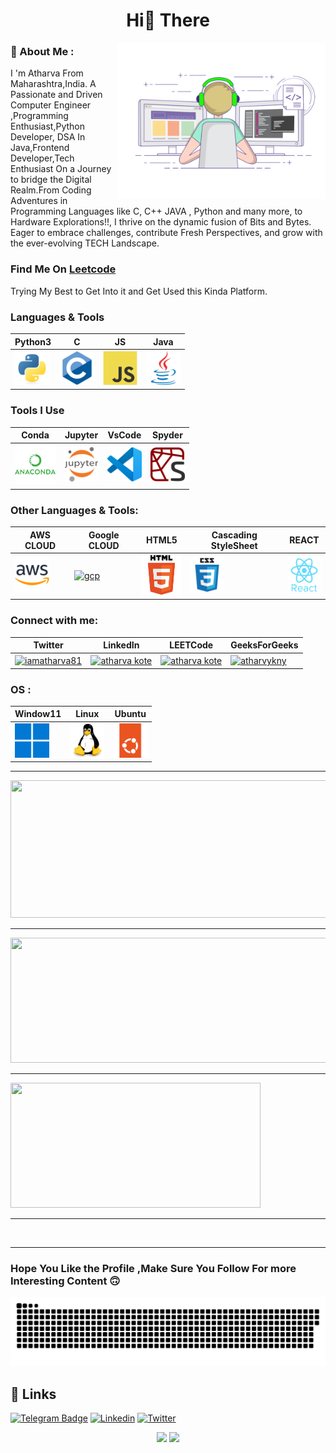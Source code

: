 
<h1 align="center">Hi👋 There </h1>
<img align ="right" alt="codinggif"height ="250" src="coding.gif">

### 🚀 About Me :
<div>
<p>
I 'm Atharva From Maharashtra,India. A Passionate and Driven Computer Engineer ,Programming Enthusiast,Python Developer, DSA In Java,Frontend Developer,Tech Enthusiast 
On a Journey to bridge the Digital Realm.From Coding Adventures in Programming Languages like C, C++ JAVA , Python and many more, to Hardware Explorations!!, I thrive on the dynamic fusion of Bits and Bytes. Eager to embrace challenges, contribute Fresh Perspectives, and grow with the ever-evolving TECH Landscape.
   
</p>
</div>

###  Find Me On [Leetcode](https://leetcode.com/u/AtharvaKote81)
Trying My Best to Get Into it and Get Used this Kinda Platform.

### Languages & Tools

<div>
  
| Python3 | C | JS | Java |
|----------|----------|----------|-----|
|  <img src="https://github.com/devicons/devicon/blob/master/icons/python/python-original.svg" title="Python"  alt="Python" width="55" height="55"/> |  <img src="https://github.com/devicons/devicon/blob/master/icons/c/c-original.svg" title="C"  alt="C" width="55" height="55"/> |  <img src="https://github.com/devicons/devicon/blob/master/icons/javascript/javascript-original.svg" title="JavaScript" alt="JavaScript" width="55" height="55"/> |  <img src="https://raw.githubusercontent.com/devicons/devicon/master/icons/java/java-original.svg" title="java" alt="Solidity" width="55" height="55"/>|
</div>

### Tools I Use 

<div>
    
| Conda | Jupyter | VsCode | Spyder |
|----------|----------|----------|----------|
|<img src="https://github.com/devicons/devicon/blob/master/icons/anaconda/anaconda-original-wordmark.svg" title="Anaconda" alt="Conda" width="65" height="65"/>|<img src="https://github.com/devicons/devicon/blob/master/icons/jupyter/jupyter-original-wordmark.svg" title="Jupiter" alt="Jupiter" width="55" height="55"/>|<img src="https://github.com/devicons/devicon/blob/master/icons/vscode/vscode-original.svg" title="VsCode" alt="Vscode" width="55" height="55"/>|<img src="https://github.com/devicons/devicon/blob/master/icons/spyder/spyder-original.svg" title="Spyder" alt="Spyder" width="55" height="55"/>|
  </div>
  
<h3 align="left">Other Languages & Tools:</h3>
<div>

  | AWS CLOUD | Google CLOUD | HTML5 | Cascading StyleSheet | REACT |
|----------|------------|----------|-----|--------| 
|<a href="https://aws.amazon.com" target="_blank" rel="noreferrer"> <img src="https://raw.githubusercontent.com/devicons/devicon/master/icons/amazonwebservices/amazonwebservices-original-wordmark.svg" alt="aws" width="55" height="55"/> </a>  |<a href="https://cloud.google.com" target="_blank" rel="noreferrer"> <img src="https://www.vectorlogo.zone/logos/google_cloud/google_cloud-icon.svg" alt="gcp" width="55" height="55"/> </a>| <a href="https://www.w3.org/html/" target="_blank" rel="noreferrer"> <img src="https://raw.githubusercontent.com/devicons/devicon/master/icons/html5/html5-original-wordmark.svg" alt="html5" width="65" height="65"/> </a>  |<a href="https://www.w3schools.com/css/" target="_blank" rel="noreferrer"> <img src="https://raw.githubusercontent.com/devicons/devicon/master/icons/css3/css3-original-wordmark.svg" alt="css3" width="55" height="55"/> </a>|<a href="https://reactjs.org/" target="_blank" rel="noreferrer"> <img src="https://raw.githubusercontent.com/devicons/devicon/master/icons/react/react-original-wordmark.svg" alt="react" width="55" height="55"/> </a> |
</div>
<h3 align="left">Connect with me:</h3>
<div>

  | Twitter | LinkedIn | LEETCode | GeeksForGeeks |
|----------|------------|----------|-----|
| <a href="https://x.com/ImAtharva81?t=3SywXf6b45TbPBMZ7w3lsQ&s=09" target="blank"><img align="center" src="https://raw.githubusercontent.com/rahuldkjain/github-profile-readme-generator/master/src/images/icons/Social/twitter.svg" alt="iamatharva81" height="45" width="45" /></a> |<a href="https://www.linkedin.com/in/atharvakote" target="blank"><img align="center" src="https://raw.githubusercontent.com/rahuldkjain/github-profile-readme-generator/master/src/images/icons/Social/linked-in-alt.svg" alt="atharva kote" height="45" width="45" /></a>   |<a href="https://www.leetcode.com/atharva kote" target="blank"><img align="center" src="https://raw.githubusercontent.com/rahuldkjain/github-profile-readme-generator/master/src/images/icons/Social/leet-code.svg" alt="atharva kote" height="45" width="45" /></a> |<a href="https://auth.geeksforgeeks.org/user/atharvykny" target="blank"><img align="center" src="https://raw.githubusercontent.com/rahuldkjain/github-profile-readme-generator/master/src/images/icons/Social/geeks-for-geeks.svg" alt="atharvykny" height="55" width="55" /></a> |

### OS :
<div>
   
| Window11| Linux | Ubuntu | 
|----------|----------|----------|
| <img src="https://github.com/devicons/devicon/blob/master/icons/windows11/windows11-original.svg" width="55" height="55"/> |<img src="https://github.com/devicons/devicon/blob/master/icons/linux/linux-original.svg" title="Linux" alt="Linux" width="55" height="55"/> | <img src="https://github.com/devicons/devicon/blob/master/icons/ubuntu/ubuntu-original.svg" title="Ubuntu" alt="Ubuntu" width="55" height="55"/> |
</div>
<hr>
<p align="center">
  <img width="800" height="220" src="https://streak-stats.demolab.com?user=Atharvkote&theme=highcontrast&hide_border=true&border_radius=5&card_width=800">
</p>

---


<p align="center">
  <img width="600" height="200" src="https://github-readme-stats.vercel.app/api?username=Atharvkote&show_icons=true&theme=vision-friendly-dark">
  <hr>
  <img width="400" height="200" src="https://github-readme-stats.vercel.app/api/top-langs/?username=Atharvkote&size_weight=0.15&count_weight=0.5&layout=compact&theme=vision-friendly-dark">
</p>
<hr>
<div id="header" align="center">
  <img src="https://komarev.com/ghpvc/?username=Atharvkote&style=for-the-badge&color=orange" alt=""/>
</div>
<hr>
<p align="center">
  <h3> Hope You Like the Profile ,Make Sure You Follow For more Interesting Content 🙃</h3>
 <img width="1000" src="github-snake.svg" alt="snake"/>
</p>


## 🔗 Links
[![Telegram Badge](https://img.shields.io/badge/Telegram-blue?style=for-the-badge&logo=telegram&logoColor=white)](https://t.me/AtharvKote)
[![Linkedin](https://img.shields.io/badge/linkedin-0A66C2?style=for-the-badge&logo=linkedin&logoColor=white)](https://www.linkedin.com/in/atharva-kote)
[![Twitter](https://img.shields.io/badge/twitter-1DA1F2?style=for-the-badge&logo=twitter&logoColor=white)](https://twitter.com/ImAtharva81)

<div align="center">
    <img src="https://forthebadge.com/images/badges/built-with-love.svg" />
    <img src="https://forthebadge.com/images/badges/built-by-developers.svg" />
</div>
